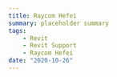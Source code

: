 ```yaml
---
title: Raycom Hefei
summary: placeholder summary
tags:
    - Revit
    - Revit Support
    - Raycom Hefei
date: "2020-10-26"
---
```

